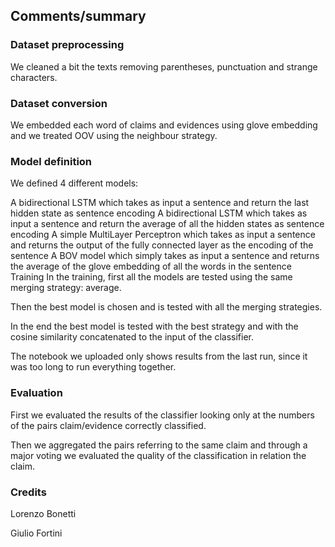 
## Comments/summary
### Dataset preprocessing
We cleaned a bit the texts removing parentheses, punctuation and strange characters.

### Dataset conversion
We embedded each word of claims and evidences using glove embedding and we treated OOV using the neighbour strategy.

### Model definition
We defined 4 different models:

A bidirectional LSTM which takes as input a sentence and return the last hidden state as sentence encoding
A bidirectional LSTM which takes as input a sentence and return the average of all the hidden states as sentence encoding
A simple MultiLayer Perceptron which takes as input a sentence and returns the output of the fully connected layer as the encoding of the sentence
A BOV model which simply takes as input a sentence and returns the average of the glove embedding of all the words in the sentence
Training
In the training, first all the models are tested using the same merging strategy: average.

Then the best model is chosen and is tested with all the merging strategies.

In the end the best model is tested with the best strategy and with the cosine similarity concatenated to the input of the classifier.

The notebook we uploaded only shows results from the last run, since it was too long to run everything together.

### Evaluation
First we evaluated the results of the classifier looking only at the numbers of the pairs claim/evidence correctly classified.

Then we aggregated the pairs referring to the same claim and through a major voting we evaluated the quality of the classification in relation the claim.

### Credits
Lorenzo Bonetti

Giulio Fortini

